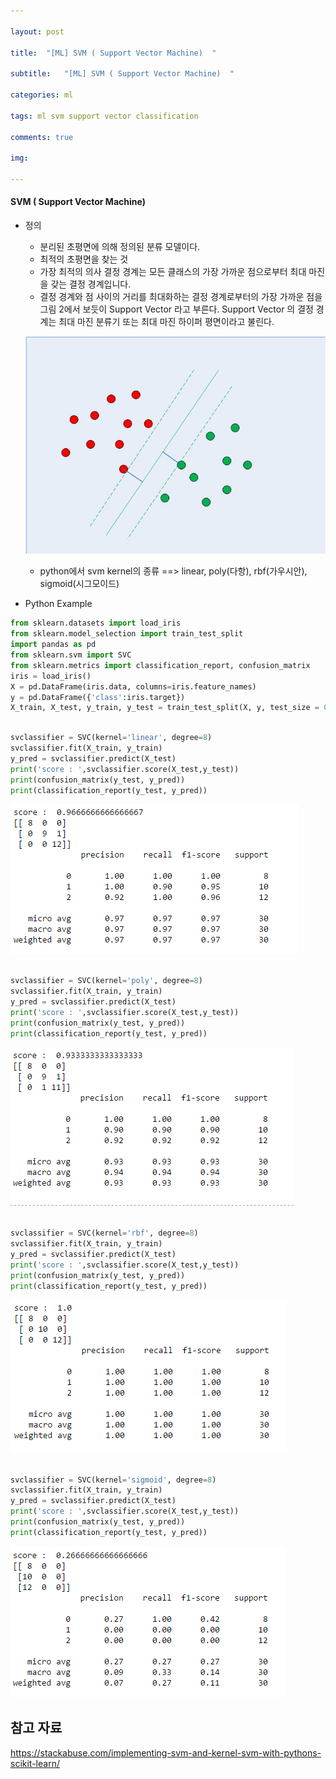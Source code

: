 ```yaml
---

layout: post

title:  "[ML] SVM ( Support Vector Machine)  "

subtitle:   "[ML] SVM ( Support Vector Machine)  "

categories: ml

tags: ml svm support vector classification

comments: true

img: 

---
```




#### SVM ( Support Vector Machine) 



* 정의

  * 분리된 초평면에 의해 정의된 분류 모델이다.
  * 최적의 초평면을 찾는 것 
  * 가장 최적의 의사 결정 경계는 모든 클래스의 가장 가까운 점으로부터 최대 마진을 갖는 결정 경계입니다. 
  * 결정 경계와 점 사이의 거리를 최대화하는 결정 경계로부터의 가장 가까운 점을 그림 2에서 보듯이 Support Vector 라고 부른다. Support Vector 의 결정 경계는 최대 마진 분류기 또는 최대 마진 하이퍼 평면이라고 불린다. 

  ![svm_image_1](/assets/img/machine_learning/svm_image_1.PNG)

  * python에서 svm kernel의 종류 ==> linear, poly(다항), rbf(가우시안), sigmoid(시그모이드)



* Python Example

```python
from sklearn.datasets import load_iris
from sklearn.model_selection import train_test_split  
import pandas as pd
from sklearn.svm import SVC  
from sklearn.metrics import classification_report, confusion_matrix  
iris = load_iris()
X = pd.DataFrame(iris.data, columns=iris.feature_names)
y = pd.DataFrame({'class':iris.target})
X_train, X_test, y_train, y_test = train_test_split(X, y, test_size = 0.20)  
```



```python

svclassifier = SVC(kernel='linear', degree=8)  
svclassifier.fit(X_train, y_train) 
y_pred = svclassifier.predict(X_test)  
print('score : ',svclassifier.score(X_test,y_test))
print(confusion_matrix(y_test, y_pred))  
print(classification_report(y_test, y_pred))  
```

![svm_image_2](/assets/img/machine_learning/svm_image_2.PNG)

```python

svclassifier = SVC(kernel='poly', degree=8)  
svclassifier.fit(X_train, y_train) 
y_pred = svclassifier.predict(X_test)  
print('score : ',svclassifier.score(X_test,y_test))
print(confusion_matrix(y_test, y_pred))  
print(classification_report(y_test, y_pred))  

```

![svm_image_3](/assets/img/machine_learning/svm_image_3.PNG)

```python

svclassifier = SVC(kernel='rbf', degree=8)  
svclassifier.fit(X_train, y_train) 
y_pred = svclassifier.predict(X_test)  
print('score : ',svclassifier.score(X_test,y_test))
print(confusion_matrix(y_test, y_pred))  
print(classification_report(y_test, y_pred))  
```

![svm_image_4](/assets/img/machine_learning/svm_image_4.PNG)



```python

svclassifier = SVC(kernel='sigmoid', degree=8)  
svclassifier.fit(X_train, y_train) 
y_pred = svclassifier.predict(X_test)  
print('score : ',svclassifier.score(X_test,y_test))
print(confusion_matrix(y_test, y_pred))  
print(classification_report(y_test, y_pred))  
```

![svm_image_5](/assets/img/machine_learning/svm_image_5.PNG)





## 참고 자료

https://stackabuse.com/implementing-svm-and-kernel-svm-with-pythons-scikit-learn/